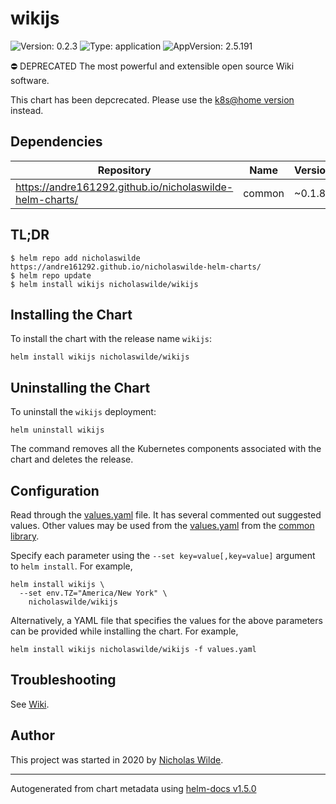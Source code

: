 # wikijs

![Version: 0.2.3](https://img.shields.io/badge/Version-0.2.3-informational?style=flat-square) ![Type: application](https://img.shields.io/badge/Type-application-informational?style=flat-square) ![AppVersion: 2.5.191](https://img.shields.io/badge/AppVersion-2.5.191-informational?style=flat-square)

⛔ DEPRECATED The most powerful and extensible open source Wiki software.

This chart has been depcrecated. Please use the [k8s@home version](https://artifacthub.io/packages/helm/k8s-at-home/wikijs) instead.

## Dependencies

| Repository | Name | Version |
|------------|------|---------|
| https://andre161292.github.io/nicholaswilde-helm-charts/ | common | ~0.1.8 |

## TL;DR
```console
$ helm repo add nicholaswilde https://andre161292.github.io/nicholaswilde-helm-charts/
$ helm repo update
$ helm install wikijs nicholaswilde/wikijs
```

## Installing the Chart
To install the chart with the release name `wikijs`:
```console
helm install wikijs nicholaswilde/wikijs
```

## Uninstalling the Chart
To uninstall the `wikijs` deployment:
```console
helm uninstall wikijs
```
The command removes all the Kubernetes components associated with the chart and deletes the release.

## Configuration

Read through the [values.yaml](./values.yaml) file. It has several commented out suggested values.
Other values may be used from the [values.yaml](../common/values.yaml) from the [common library](../common).

Specify each parameter using the `--set key=value[,key=value]` argument to `helm install`. For example,
```console
helm install wikijs \
  --set env.TZ="America/New York" \
    nicholaswilde/wikijs
```

Alternatively, a YAML file that specifies the values for the above parameters can be provided while installing the chart.
For example,
```console
helm install wikijs nicholaswilde/wikijs -f values.yaml
```

## Troubleshooting
See [Wiki](https://github.com/nicholaswilde/helm-charts/wiki/Troubleshooting).

## Author
This project was started in 2020 by [Nicholas Wilde](https://github.com/nicholaswilde).

----------------------------------------------
Autogenerated from chart metadata using [helm-docs v1.5.0](https://github.com/norwoodj/helm-docs/releases/v1.5.0)
